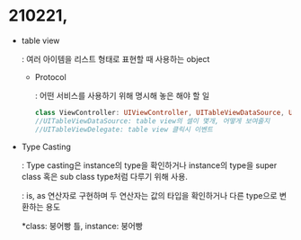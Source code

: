 # 210221,

- table view

    : 여러 아이템을 리스트 형태로 표현할 때 사용하는 object

    - Protocol

        : 어떤 서비스를 사용하기 위해 명시해 놓은 해야 할 일

        ```swift
        class ViewController: UIViewController, UITableViewDataSource, UITableViewDelegate{ }
        //UITableViewDataSource: table view의 셀이 몇개, 어떻게 보여줄지 
        //UITableViewDelegate: table view 클릭시 이벤트
        ```

- Type Casting

    : Type casting은 instance의 type을 확인하거나 instance의 type을 super class 혹은 sub class type처럼 다루기 위해 사용.

    : is, as 연산자로 구현하며 두 연산자는 값의 타입을 확인하거나 다른 type으로 변환하는 용도

    *class: 붕어빵 틀, instance: 붕어빵
